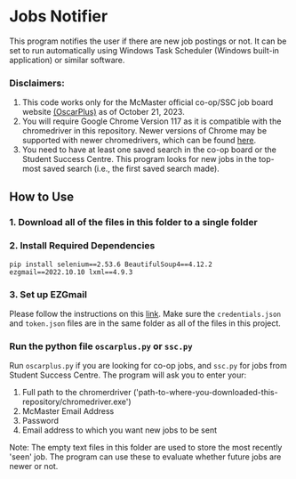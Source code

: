 # Jobs Notifier
This program notifies the user if there are new job postings or not. It can be set to run automatically using Windows Task Scheduler (Windows built-in application) or similar software.

### Disclaimers: 
1. This code works only for the McMaster official co-op/SSC job board website [(OscarPlus)](https://www.oscarplusmcmaster.ca) as of October 21, 2023. 
2. You will require Google Chrome Version 117 as it is compatible with the chromedriver in this repository. Newer versions of Chrome may be supported with newer chromedrivers, which can be found [here](https://chromedriver.chromium.org/downloads/version-selection).
3. You need to have at least one saved search in the co-op board or the Student Success Centre. This program looks for new jobs in the top-most saved search (i.e., the first saved search made).

## How to Use

### 1. Download all of the files in this folder to a single folder

### 2. Install Required Dependencies
`pip install selenium==2.53.6 BeautifulSoup4==4.12.2 ezgmail==2022.10.10 lxml==4.9.3`

### 3. Set up EZGmail
Please follow the instructions on this [link](https://pypi.org/project/EZGmail/). Make sure the `credentials.json` and `token.json` files are in the same folder as all of the files in this project.

### Run the python file `oscarplus.py` or `ssc.py`
Run `oscarplus.py` if you are looking for co-op jobs, and `ssc.py` for jobs from Student Success Centre.
The program will ask you to enter your:
1. Full path to the chromerdriver ('path-to-where-you-downloaded-this-repository/chromedriver.exe')
1. McMaster Email Address
2. Password
3. Email address to which you want new jobs to be sent

Note: The empty text files in this folder are used to store the most recently 'seen' job. The program can use these to evaluate whether future jobs are newer or not.

